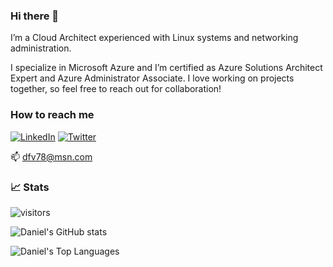 ### Hi there 👋

<!--
**daniel-fv/daniel-fv** is a ✨ _special_ ✨ repository because its `README.md` (this file) appears on your GitHub profile.

Here are some ideas to get you started:

- 🔭 I’m currently working on ...
- 🌱 I’m currently learning ...
- 👯 I’m looking to collaborate on ...
- 🤔 I’m looking for help with ...
- 💬 Ask me about ...
- 📫 How to reach me: dfv78@msn.com
- ⚡ Fun fact: ...
-->

I’m a Cloud Architect experienced with Linux systems and networking administration.

I specialize in Microsoft Azure and I’m certified as Azure Solutions Architect Expert and Azure Administrator Associate. I love working on projects together, so feel free to reach out for collaboration!

### How to reach me
[![LinkedIn](https://img.shields.io/badge/linkedin-%230077B5.svg?&style=for-the-badge&logo=linkedin&logoColor=white)](https://www.linkedin.com/in/danielfajardovalenti)
[![Twitter](https://img.shields.io/badge/twitter-%230077B5.svg?&style=for-the-badge&logo=twitter&logoColor=white)](https://www.twitter.com/dfv78)

📫 dfv78@msn.com


### 📈 Stats 


![visitors](https://visitor-badge.glitch.me/badge?page_id=daniel-fv.daniel-fv)


![Daniel's GitHub stats](https://github-readme-stats.vercel.app/api?username=daniel-fv&count_private=true)

![Daniel's Top Languages](https://github-readme-stats.vercel.app/api/top-langs/?username=daniel-fv&layout=compact&theme=default&show_icons=true&langs_count=10)

